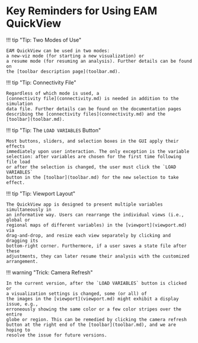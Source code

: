# Key Reminders for Using EAM QuickView

!!! tip "Tip: Two Modes of Use"

    EAM QuickView can be used in two modes:
    a new-viz mode (for starting a new visualization) or
    a resume mode (for resuming an analysis). Further details can be found on
    the [toolbar description page](toolbar.md).
     
!!! tip "Tip: Connectivity File"

    Regardless of which mode is used, a
    [connectivity file](connectivity.md) is needed in addition to the simulation
    data file. Further details can be found on the documentation pages
    describing the [connectivity files](connectivity.md) and the
    [toolbar](toolbar.md).
     
!!! tip "Tip: The `LOAD VARIABLES` Button"

    Most buttons, sliders, and selection boxes in the GUI apply their effects
    immediately upon user interaction. The only exception is the variable
    selection: after variables are chosen for the first time following file load
    or after the selection is changed, the user must click the `LOAD VARIABLES`
    button in the [toolbar](toolbar.md) for the new selection to take effect.
     
!!! tip "Tip: Viewport Layout"

    The QuickView app is designed to present multiple variables simultaneously in
    an informative way. Users can rearrange the individual views (i.e., global or
    regional maps of different variables) in the [viewport](viewport.md) via
    drag-and-drop, and resize each view separately by clicking and dragging its
    bottom-right corner. Furthermore, if a user saves a state file after these
    adjustments, they can later resume their analysis with the customized
    arrangement.

!!! warning "Trick: Camera Refresh"

    In the current version, after the `LOAD VARIABLES` button is clicked or
    a visualization settings is changed, some (or all) of
    the images in the [viewport](viewport.md) might exhibit a display issue, e.g.,
    erroneously showing the same color or a few color stripes over the entire
    globe or region. This can be remedied by clicking the camera refresh
    button at the right end of the [toolbar](toolbar.md), and we are hoping to
    resolve the issue for future versions.
     
